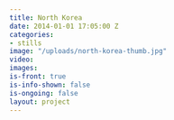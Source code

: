 ```yaml
---
title: North Korea
date: 2014-01-01 17:05:00 Z
categories:
- stills
image: "/uploads/north-korea-thumb.jpg"
video: 
images: 
is-front: true
is-info-shown: false
is-ongoing: false
layout: project
---
```


